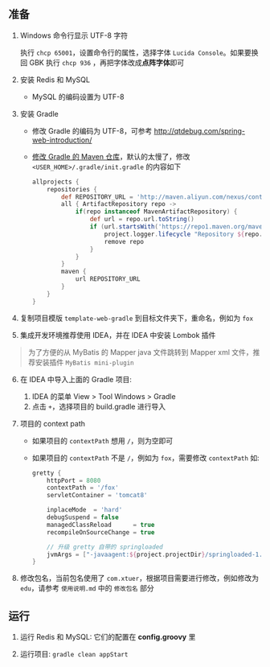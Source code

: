 ## 准备

1. Windows 命令行显示 UTF-8 字符

   执行 `chcp 65001`，设置命令行的属性，选择字体 `Lucida Console`。如果要换回 GBK 执行 `chcp 936` ，再把字体改成**点阵字体**即可

2. 安装 Redis 和 MySQL

   * MySQL 的编码设置为 UTF-8

3. 安装 Gradle

   * 修改 Gradle 的编码为 UTF-8，可参考 <http://qtdebug.com/spring-web-introduction/>

   * [修改 Gradle 的 Maven 仓库](http://qtdebug.com/gradle-maven-repo/)，默认的太慢了，修改 `<USER_HOME>/.gradle/init.gradle` 的内容如下

     ```groovy
     allprojects {
         repositories {
             def REPOSITORY_URL = 'http://maven.aliyun.com/nexus/content/groups/public/'
             all { ArtifactRepository repo ->
                 if(repo instanceof MavenArtifactRepository) {
                     def url = repo.url.toString()
                     if (url.startsWith('https://repo1.maven.org/maven2') || url.startsWith('https://jcenter.bintray.com/')) {
                         project.logger.lifecycle "Repository ${repo.url} replaced by $REPOSITORY_URL."
                         remove repo
                     }
                 }
             }
             maven {
                 url REPOSITORY_URL
             }
         }
     }
     ```

4.  复制项目模版 `template-web-gradle` 到目标文件夹下，重命名，例如为 `fox`

5.  集成开发环境推荐使用 IDEA，并在 IDEA 中安装 Lombok 插件

   > 为了方便的从 MyBatis 的 Mapper java 文件跳转到 Mapper xml 文件，推荐安装插件 `MyBatis mini-plugin`

6. 在 IDEA 中导入上面的 Gradle 项目: 

    1.  IDEA 的菜单 View > Tool Windows > Gradle
    2.  点击 `+`，选择项目的 build.gradle 进行导入

7. 项目的 context path

   * 如果项目的 `contextPath` 想用 `/`，则为空即可

   * 如果项目的 `contextPath` 不是 `/`，例如为 `fox`，需要修改 `contextPath` 如:

     ```groovy
     gretty {
         httpPort = 8080
         contextPath = '/fox'
         servletContainer = 'tomcat8'

         inplaceMode  = 'hard'
         debugSuspend = false
         managedClassReload      = true
         recompileOnSourceChange = true

         // 升级 gretty 自带的 springloaded
         jvmArgs = ["-javaagent:${project.projectDir}/springloaded-1.2.8.RELEASE.jar", '-noverify']
     }
     ```

8. 修改包名，当前包名使用了 `com.xtuer`，根据项目需要进行修改，例如修改为 `edu`，请参考 `使用说明.md` 中的 `修改包名` 部分

## 运行

1. 运行 Redis 和 MySQL: 它们的配置在 **config.groovy** 里

2. 运行项目: `gradle clean appStart`

   ​

   ​

   ​